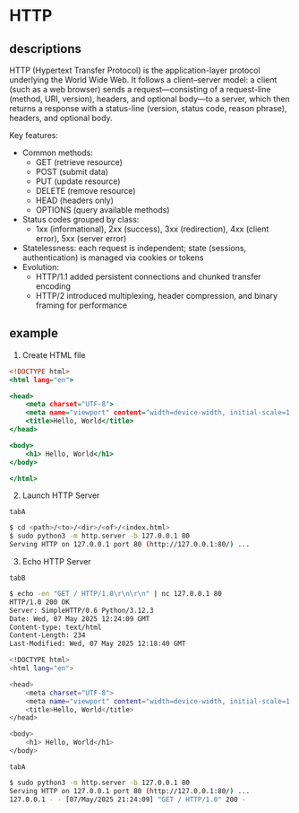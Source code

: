 # HTTP

## descriptions

HTTP (Hypertext Transfer Protocol) is the application-layer protocol underlying the World Wide Web. It follows a client–server model: a client (such as a web browser) sends a request—consisting of a request-line (method, URI, version), headers, and optional body—to a server, which then returns a response with a status-line (version, status code, reason phrase), headers, and optional body.

Key features:
- Common methods:
  - GET (retrieve resource)
  - POST (submit data)
  - PUT (update resource)
  - DELETE (remove resource)
  - HEAD (headers only)
  - OPTIONS (query available methods)
- Status codes grouped by class:
  - 1xx (informational), 2xx (success), 3xx (redirection), 4xx (client error), 5xx (server error)
- Statelessness: each request is independent; state (sessions, authentication) is managed via cookies or tokens
- Evolution:
  - HTTP/1.1 added persistent connections and chunked transfer encoding
  - HTTP/2 introduced multiplexing, header compression, and binary framing for performance

## example

1. Create HTML file

```index.html
<!DOCTYPE html>
<html lang="en">

<head>
    <meta charset="UTF-8">
    <meta name="viewport" content="width=device-width, initial-scale=1.0">
    <title>Hello, World</title>
</head>

<body>
    <h1> Hello, World</h1>
</body>

</html>
```

2. Launch HTTP Server

`tabA`
```bash
$ cd <path>/<to>/<dir>/<of>/<index.html>
$ sudo python3 -m http.server -b 127.0.0.1 80
Serving HTTP on 127.0.0.1 port 80 (http://127.0.0.1:80/) ...
```

3. Echo HTTP Server

`tabB`
```bash
$ echo -en "GET / HTTP/1.0\r\n\r\n" | nc 127.0.0.1 80
HTTP/1.0 200 OK
Server: SimpleHTTP/0.6 Python/3.12.3
Date: Wed, 07 May 2025 12:24:09 GMT
Content-type: text/html
Content-Length: 234
Last-Modified: Wed, 07 May 2025 12:18:40 GMT

<!DOCTYPE html>
<html lang="en">

<head>
    <meta charset="UTF-8">
    <meta name="viewport" content="width=device-width, initial-scale=1.0">
    <title>Hello, World</title>
</head>

<body>
    <h1> Hello, World</h1>
</body>
```

`tabA`
```bash
$ sudo python3 -m http.server -b 127.0.0.1 80
Serving HTTP on 127.0.0.1 port 80 (http://127.0.0.1:80/) ...
127.0.0.1 - - [07/May/2025 21:24:09] "GET / HTTP/1.0" 200 -
```
